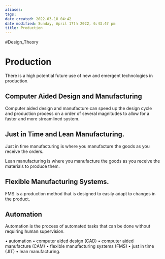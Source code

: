 ```yaml
---
aliases: 
tags: 
date created: 2022-03-18 04:42
date modified: Sunday, April 17th 2022, 6:43:47 pm
title: Production
---
```


#Design_Theory

# Production

There is a high potential future use of new and emergent technologies in production.

## Computer Aided Design and Manufacturing

Computer aided design and manufacture can speed up the design cycle and production process on a order of several magnitudes to allow for a faster and more streamlined system.

## Just in Time and Lean Manufacturing.

Just in time manufacturing is where you manufacture the goods as you receive the orders.

Lean manufacturing is where you manufacture the goods as you receive the materials to produce them.

## Flexible Manufacturing Systems.

FMS is a production method that is designed to easily adapt to changes in the product.

## Automation

Automation is the process of automated tasks that can be done without requiring human supervision.

• automation
• computer aided design (CAD)
• computer aided manufacture (CAM)
• flexible manufacturing systems (FMS)
• just in time (JIT)
• lean manufacturing.
